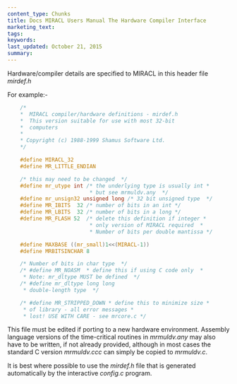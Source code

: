 ```yaml
---
content_type: Chunks
title: Docs MIRACL Users Manual The Hardware Compiler Interface
marketing_text:
tags: 
keywords: 
last_updated: October 21, 2015
summary: 
---
```


Hardware/compiler details are specified to MIRACL in this header file _mirdef.h_

For example:-

``` c
    /*
    *  MIRACL compiler/hardware definitions - mirdef.h
    *  This version suitable for use with most 32-bit
    *  computers
    *
    * Copyright (c) 1988-1999 Shamus Software Ltd.
    */

    #define MIRACL_32
    #define MR_LITTLE_ENDIAN

    /* this may need to be changed  */
    #define mr_utype int /* the underlying type is usually int *
                          * but see mrmuldv.any  */
    #define mr_unsign32 unsigned long /* 32 bit unsigned type  */
    #define MR_IBITS  32 /* number of bits in an int */
    #define MR_LBITS  32 /* number of bits in a long */
    #define MR_FLASH 52  /* delete this definition if integer *
                          * only version of MIRACL required  *
                          * Number of bits per double mantissa */

    #define MAXBASE ((mr_small)1<<(MIRACL-1))
    #define MRBITSINCHAR 8

    /* Number of bits in char type  */
    /* #define MR_NOASM  * define this if using C code only  *
     * Note: mr_dltype MUST be defined  */
    /* #define mr_dltype long long
     * double-length type  */

    /* #define MR_STRIPPED_DOWN * define this to minimize size *
     * of library - all error messages *
     * lost! USE WITH CARE - see mrcore.c */
```

This file must be edited if porting to a new hardware environment. Assembly language versions of the time-critical routines in _mrmuldv.any_ may also have to be written, if not already provided, although in most cases the standard C version _mrmuldv.ccc_ can simply be copied to _mrmuldv.c_.

It is best where possible to use the _mirdef.h_ file that is generated automatically by the interactive _config.c_ program.